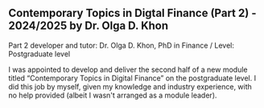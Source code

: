 ## Contemporary Topics in Digtal Finance (Part 2) - 2024/2025 by Dr. Olga D. Khon

Part 2 developer and tutor: Dr. Olga D. Khon, PhD in Finance /
Level: Postgraduate level

I was appointed to develop and deliver the second  half of a new module titled “Contemporary Topics in Digital Finance” on the postgraduate level. I did this job by myself, given my knowledge and industry experience, with no help provided (albeit I wasn't arranged as a module leader).
